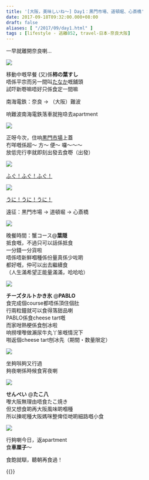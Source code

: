 ```yaml
---
title: '[大阪，美味しいね～] Day1：黒門市場、道頓堀、心斎橋'
date: 2017-09-18T09:32:00.000+08:00
draft: false
aliases: [ "/2017/09/day1.html" ]
tags : [lifestyle - 逃離852, travel-日本-奈良大阪]
---
```


一早就離開奈良喇...  

![](/images/nara5a.jpg)

移動中嘅早餐 (又)係**柿の葉すし**  
唔係平宗而另一間叫[たなか](https://hidie.net/nara5a/)嘅舖頭  
試吓新嘢嘛唔好只係食定一間嘛  
  
  
南海電鉄：奈良 → （大阪）難波  
  
响難波南海電鉄落車就拖喼去apartment  

![](/images/osaka1a.jpg)

正呀今次，住响[黒門市場](https://hidie.net/osaka1a/)上蓋  
冇咩嘅係超～ 方～ 便～ 囉～～～  
放低完行李就即刻出發去食嘢（出發）   

![](/images/osaka1b.jpg)

[ふぐ！ふぐ！ふぐ！](https://hidie.net/osaka1b/)  

![](/images/osaka1c.jpg)

[うに！うに！うに！](https://hidie.net/osaka1c/)  
  
遠征：黒門市場 → 道頓堀 → 心斎橋  
  
  

[![](https://c1.staticflickr.com/5/4367/35861898603_0da7f17609_z.jpg)](https://c1.staticflickr.com/5/4367/35861898603_0da7f17609_z.jpg)

晚餐時間：蟹コース@**葉隠**  
抵食嘅，不過只可以話係抵食  
一分錢一分貨啦  
唔係唔新鮮嗰種係份量真係少咗啲  
都好嘅，仲可以出去繼續食  
（人生滿希望正能量滿滿，哈哈哈）  

[![](https://c1.staticflickr.com/5/4355/36633935876_23ec160e8a_z.jpg)](https://c1.staticflickr.com/5/4355/36633935876_23ec160e8a_z.jpg)

**チーズタルトかき氷** @**PABLO**  
食完成個course都唔係頂住個肚  
行兩粒鐘就可以食得落甜品喇  
PABLO係食cheese tart嘅  
而家咁熱梗係食刨冰啦  
响撈埋嚟做瀨尿牛丸丫笨嘅情況下  
啪返個cheese tart刨冰先（期間・数量限定）  

[![](https://c1.staticflickr.com/5/4394/36680881325_748011eb4d_z.jpg)](https://c1.staticflickr.com/5/4394/36680881325_748011eb4d_z.jpg)

坐夠唞夠又行過  
夠夜喇係時候食宵夜喇  

[![](https://c1.staticflickr.com/5/4337/36511245222_2bd686835f_z.jpg)](https://c1.staticflickr.com/5/4337/36511245222_2bd686835f_z.jpg)

**せんべい** @**たこ八**  
嚟大阪無理由唔食たこ焼き  
但又想食啲再大阪風味啲嗰種  
所以揀呢種大阪媽咪整俾佢哋啲細路嘅小食

[![](https://c1.staticflickr.com/5/4353/36680692945_84766e352d_z.jpg)](https://c1.staticflickr.com/5/4353/36680692945_84766e352d_z.jpg)

行夠喇今日，返apartment  
食**車厘子**～

  

  

食飽就瞓，聽朝再食過！  

{{<osaka>}}
